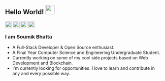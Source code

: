 ## Hello World! <img src="https://raw.githubusercontent.com/iampavangandhi/iampavangandhi/master/gifs/Hi.gif" width="30px"></h2>

<a href="https://twitter.com/soumik_1712">
  <img align="left" alt="Soumik's Twitter" width="22px" src="https://cdn.jsdelivr.net/npm/simple-icons@v3/icons/twitter.svg" />
</a>
<a href="https://www.linkedin.com/in/soumikbhatta/">
  <img align="left" alt="Soumik's Linkdein" width="22px" src="https://cdn.jsdelivr.net/npm/simple-icons@v3/icons/linkedin.svg" />
</a>
<a href="https://github.com/Soumikbhatta">
  <img align="left" alt="Soumik's Github" width="22px" src="https://cdn.jsdelivr.net/npm/simple-icons@v3/icons/github.svg" />
</a>
<a href="https://medium.com/@darshanjain_5991">
  <img align="left" alt="Darshan's Facebook" width="22px" src="https://cdn.jsdelivr.net/npm/simple-icons@3.13.0/icons/facebook.svg" />
</a>

<br>

### I am Soumik Bhatta
- A Full-Stack Developer & Open Source enthusiast.
- A Final Year Computer Science and Engineering Undergraduate Student. 
- Currently working on some of my cool side projects based on Web Development and Blockchain.
- I'm currently looking for opportunities. I love to learn and contribute in any and every possible way.
